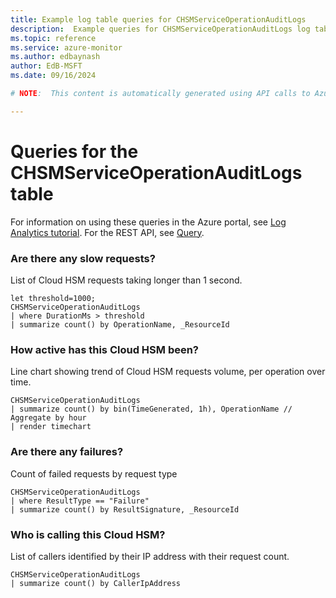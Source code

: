 ```yaml
---
title: Example log table queries for CHSMServiceOperationAuditLogs
description:  Example queries for CHSMServiceOperationAuditLogs log table
ms.topic: reference
ms.service: azure-monitor
ms.author: edbaynash
author: EdB-MSFT
ms.date: 09/16/2024

# NOTE:  This content is automatically generated using API calls to Azure. Any edits made on these files will be overwritten in the next run of the script. 

---
```


# Queries for the CHSMServiceOperationAuditLogs table

For information on using these queries in the Azure portal, see [Log Analytics tutorial](/azure/azure-monitor/logs/log-analytics-tutorial). For the REST API, see [Query](/rest/api/loganalytics/query).


### Are there any slow requests?  


List of Cloud HSM requests taking longer than 1 second.  

```query
let threshold=1000;
CHSMServiceOperationAuditLogs
| where DurationMs > threshold
| summarize count() by OperationName, _ResourceId
```



### How active has this Cloud HSM been?  


Line chart showing trend of Cloud HSM requests volume, per operation over time.  

```query
CHSMServiceOperationAuditLogs
| summarize count() by bin(TimeGenerated, 1h), OperationName // Aggregate by hour
| render timechart
```



### Are there any failures?  


Count of failed requests by request type  

```query
CHSMServiceOperationAuditLogs
| where ResultType == "Failure"
| summarize count() by ResultSignature, _ResourceId
```



### Who is calling this Cloud HSM?  


List of callers identified by their IP address with their request count.  

```query
CHSMServiceOperationAuditLogs
| summarize count() by CallerIpAddress
```


